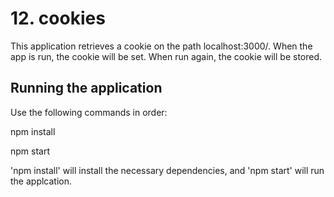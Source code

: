 # 12. cookies
This application retrieves a cookie on the path localhost:3000/. When the app is run, the cookie will be set. When run again, the cookie will be stored.

## Running the application
Use the following commands in order:

npm install

npm start

'npm install' will install the necessary dependencies, and 'npm start' will run the applcation.
